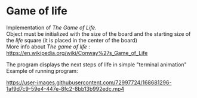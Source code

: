 # Game of life
Implementation of *The Game of Life*.  
Object must be initialized with the size of the board and the starting size of the *life* square (it is placed in the center of the board)  
More info about *The game of life* : https://en.wikipedia.org/wiki/Conway%27s_Game_of_Life  

The program displays the next steps of life in simple "terminal animation"
Example of running program:  

https://user-images.githubusercontent.com/72997724/168681296-1af9d7c9-59e4-447e-8fc2-8bb13b992edc.mp4

